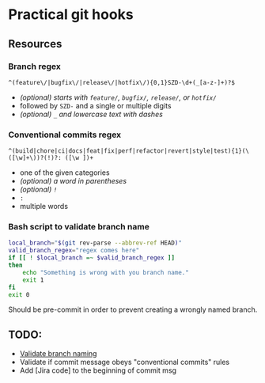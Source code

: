 # Practical git hooks

## Resources

### Branch regex

`^(feature\/|bugfix\/|release\/|hotfix\/){0,1}SZD-\d+(_[a-z-]+)?$`
- *(optional) starts with `feature/`, `bugfix/`, `release/`, or `hotfix/`*
- followed by `SZD-` and a single or multiple digits
- *(optional) `_` and lowercase text with dashes*

### Conventional commits regex

`^(build|chore|ci|docs|feat|fix|perf|refactor|revert|style|test){1}(\([\w]+\))?(!)?: ([\w ])+`
- one of the given categories
- *(optional) a word in parentheses*
- *(optional) `!`*
- `: `
- multiple words

### Bash script to validate branch name

```bash
local_branch="$(git rev-parse --abbrev-ref HEAD)"
valid_branch_regex="regex comes here"
if [[ ! $local_branch =~ $valid_branch_regex ]]
then
    echo "Something is wrong with you branch name."
    exit 1
fi
exit 0
```

Should be pre-commit in order to prevent creating a wrongly named branch.

## TODO:

- [Validate branch naming](https://itnext.io/using-git-hooks-to-enforce-branch-naming-policy-ffd81fa01e5e)
- Validate if commit message obeys "conventional commits" rules
- Add [Jira code] to the beginning of commit msg
